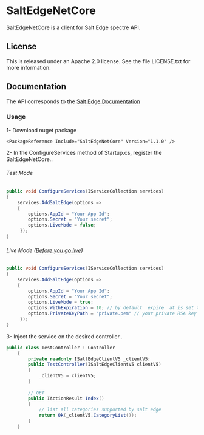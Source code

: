 # SaltEdgeNetCore

SaltEdgeNetCore is a  client for Salt Edge spectre API.

## License

This is released under an Apache 2.0 license. See the file LICENSE.txt for more information.

## Documentation
The API corresponds to the [Salt Edge Documentation](https://docs.saltedge.com/)

### Usage
1- Download nuget package
```
<PackageReference Include="SaltEdgeNetCore" Version="1.1.0" />
``` 
2- In the ConfigureServices method of Startup.cs, register the SaltEdgeNetCore..
###### Test Mode 
```csharp
public void ConfigureServices(IServiceCollection services)
{
    services.AddSaltEdge(options =>
    {
        options.AppId = "Your App Id";
        options.Secret = "Your secret";
        options.LiveMode = false;
     });
}
```
###### Live Mode ([Before you go live](https://docs.saltedge.com/general/#signature))
```csharp
public void ConfigureServices(IServiceCollection services)
{
    services.AddSaltEdge(options =>
    {
        options.AppId = "Your App Id";
        options.Secret = "Your secret";
        options.LiveMode = true;
        options.WithExpiration = 10; // by default  expire  at is set to 10 minute 
        options.PrivateKeyPath = "private.pem" // your private RSA key path;
     });
}
```
3- Inject the service on the desired controller..
```csharp
public class TestController : Controller
    {
        private readonly ISaltEdgeClientV5 _clientV5;
        public TestController(ISaltEdgeClientV5 clientV5)
        {
            _clientV5 = clientV5;
        }
        
        // GET
        public IActionResult Index()
        {
            // list all categories supported by salt edge
            return Ok(_clientV5.CategoryList());
        }
    }
```
